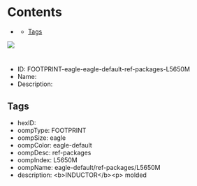 



Contents
========

* [](#)
	* [Tags](#tags)
  
![][im]
# 

- ID: FOOTPRINT-eagle-eagle-default-ref-packages-L5650M
- Name: 
- Description: 

## Tags

- hexID: 
- oompType: FOOTPRINT
- oompSize: eagle
- oompColor: eagle-default
- oompDesc: ref-packages
- oompIndex: L5650M
- oompName: eagle-default/ref-packages/L5650M
- description: &lt;b&gt;INDUCTOR&lt;/b&gt;&lt;p&gt;&#xD;
molded



[im]: image.png
